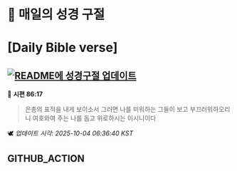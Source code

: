 # 🙏 매일의 성경 구절
# [Daily Bible verse]
## [![README에 성경구절 업데이트](https://github.com/DONGSUKA/first_test/actions/workflows/update-readme-bible.yml/badge.svg)](https://github.com/DONGSUKA/first_test/actions/workflows/update-readme-bible.yml)
<!-- START_BIBLE_VERSE -->
📖 **시편 86:17**
> 은총의 표적을 내게 보이소서 그러면 나를 미워하는 그들이 보고 부끄러워하오리니 여호와여 주는 나를 돕고 위로하시는 이시니이다

🕊️ _업데이트 시각: 2025-10-04 06:36:40 KST_
  <!-- END_BIBLE_VERSE -->
## GITHUB_ACTION
